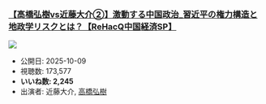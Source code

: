### [【高橋弘樹vs近藤大介②】激動する中国政治_習近平の権力構造と地政学リスクとは？【ReHacQ中国経済SP】](https://www.youtube.com/watch?v=ubUYvwixxCg)
[![](https://img.youtube.com/vi/ubUYvwixxCg/sddefault.jpg)](https://www.youtube.com/watch?v=ubUYvwixxCg)
-   公開日: 2025-10-09
-   視聴数: 173,577
-   **いいね数: 2,245**
-   出演者: 近藤大介, [高橋弘樹](/rehacq_fan/people/高橋弘樹 "wikilink")
